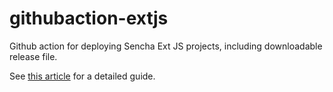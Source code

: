 # githubaction-extjs

Github action for deploying Sencha Ext JS projects, including downloadable release file. 

See [this article](https://medium.com/@thorstensuckow/downloadable-assets-with-github-actions-e39b76371337) for a detailed guide.

